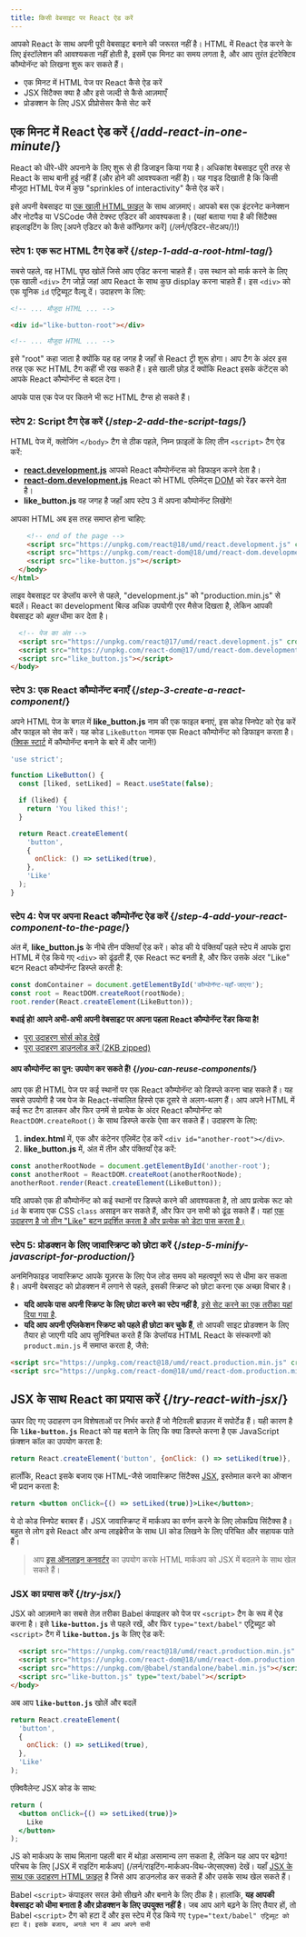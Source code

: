 ```yaml
---
title: किसी वेबसाइट पर React ऐड करें
---
```


<Intro>

आपको React के साथ अपनी पूरी वेबसाइट बनाने की जरूरत नहीं है। HTML में React ऐड करने के लिए इंस्टॉलेशन की आवश्यकता नहीं होती है, इसमें एक मिनट का समय लगता है, और आप तुरंत इंटरेक्टिव कौम्पोनॅन्ट को लिखना शुरू कर सकते हैं।

</Intro>

<YouWillLearn>

* एक मिनट में HTML पेज पर React कैसे ऐड करें
* JSX सिंटैक्स क्या है और इसे जल्दी से कैसे आज़माएँ
* प्रोडक्शन के लिए JSX प्रीप्रोसेसर कैसे सेट करें

</YouWillLearn>

## एक मिनट में React ऐड करें {/*add-react-in-one-minute*/}

React को धीरे-धीरे अपनाने के लिए शुरू से ही डिजाइन किया गया है। अधिकांश वेबसाइट पूरी तरह से React के साथ बानी हुई नहीं हैं (और होने की आवश्यकता नहीं है)। यह गाइड दिखाती है कि किसी मौजूदा HTML पेज में कुछ "sprinkles of interactivity" कैसे ऐड करें।

इसे अपनी वेबसाइट या [एक खाली HTML फ़ाइल](https://gist.github.com/gaearon/edf814aeee85062bc9b9830aeaf27b88/archive/3b31c3cdcea7dfcfd38a81905a0052dd8e5f71ec.zip) के साथ आज़माएं। आपको बस एक इंटरनेट कनेक्शन और नोटपैड या VSCode जैसे टेक्स्ट एडिटर की आवश्यकता है। (यहां बताया गया है की सिंटैक्स हाइलाइटिंग के लिए [अपने एडिटर को कैसे कॉन्फ़िगर करें] (/लर्न/एडिटर-सेटअप/)!)

### स्टेप 1: एक रूट HTML टैग ऐड करें {/*step-1-add-a-root-html-tag*/}

सबसे पहले, वह HTML पृष्ठ खोलें जिसे आप एडिट करना चाहते हैं। उस स्थान को मार्क करने के लिए एक खाली `<div>` टैग जोड़ें जहां आप React के  साथ कुछ display करना चाहते हैं। इस `<div>` को एक यूनिक `id` एट्रिब्यूट वैल्यू दें। उदाहरण के लिए:

```html {3}
<!-- ... मौजूदा HTML ... -->

<div id="like-button-root"></div>

<!-- ... मौजूदा HTML ... -->
```

इसे "root" कहा जाता है क्योंकि यह वह जगह है जहाँ से React ट्री शुरू होगा। आप <body> टैग के अंदर इस तरह एक रूट HTML टैग कहीं भी रख सकते हैं। इसे खाली छोड़ दें क्योंकि React इसके कंटेंट्स को आपके React कौम्पोनॅन्ट से बदल देगा।

आपके पास एक पेज पर कितने भी रूट HTML टैग्स हो सकते हैं।

### स्टेप 2: Script टैग ऐड करें {/*step-2-add-the-script-tags*/}

HTML पेज में, क्लोजिंग `</body>` टैग से ठीक पहले, निम्न फ़ाइलों के लिए तीन `<script>` टैग ऐड करें:

- [**react.development.js**](https://unpkg.com/react@18/umd/react.development.js) आपको React कौम्पोनॅन्टस को डिफाइन करने देता है।
- [**react-dom.development.js**](https://unpkg.com/react-dom@18/umd/react-dom.development.js) React को HTML एलिमेंट्स [DOM](https://developer.mozilla.org/docs/Web/API/Document_Object_Model) को रेंडर करने देता है।
- **like_button.js** वह जगह है जहाँ आप स्टेप 3 में अपना कौम्पोनॅन्ट लिखेंगे!
  
आपका HTML अब इस तरह समाप्त होना चाहिए:

```html
    <!-- end of the page -->
    <script src="https://unpkg.com/react@18/umd/react.development.js" crossorigin></script>
    <script src="https://unpkg.com/react-dom@18/umd/react-dom.development.js" crossorigin></script>
    <script src="like-button.js"></script>
  </body>
</html>
```

<Gotcha>

लाइव वेबसाइट पर डेप्लॉय करने से पहले, "development.js" को "production.min.js" से बदलें। React का development बिल्ड अधिक उपयोगी एरर मैसेज दिखता है, लेकिन आपकी वेबसाइट को *बहुत* धीमा कर देता है।

</Gotcha>

```html
  <!-- पेज का अंत -->
  <script src="https://unpkg.com/react@17/umd/react.development.js" crossorigin></script>
  <script src="https://unpkg.com/react-dom@17/umd/react-dom.development.js" crossorigin></script>
  <script src="like_button.js"></script>
</body>
```

### स्टेप 3: एक React कौम्पोनॅन्ट बनाएँ {/*step-3-create-a-react-component*/}

अपने HTML पेज के बगल में **like_button.js** नाम की एक फाइल बनाएं, इस कोड स्निपेट को ऐड करें और फाइल को सेव करें। यह कोड `LikeButton` नामक एक React कौम्पोनॅन्ट को डिफाइन करता है। ([क्विक स्टार्ट](/learn) में कौम्पोनॅन्ट बनाने के बारे में और जानें!)

```js
'use strict';

function LikeButton() {
  const [liked, setLiked] = React.useState(false);

  if (liked) {
    return 'You liked this!';
  }

  return React.createElement(
    'button',
    {
      onClick: () => setLiked(true),
    },
    'Like'
  );
}
```

### स्टेप 4: पेज पर अपना React कौम्पोनॅन्ट ऐड करें {/*step-4-add-your-react-component-to-the-page*/}

अंत में, **like_button.js** के नीचे तीन पंक्तियाँ ऐड करें। कोड की ये पंक्तियाँ पहले स्टेप में आपके द्वारा HTML में ऐड किये गए `<div>` को ढूंढती हैं, एक React रूट बनती है, और फिर उसके अंदर "Like" बटन React कौम्पोनॅन्ट डिस्प्ले करती है:

```js
const domContainer = document.getElementById('कौम्पोनॅन्ट-यहाँ-जाएगा');
const root = ReactDOM.createRoot(rootNode);
root.render(React.createElement(LikeButton));
```

**बधाई हो! आपने अभी-अभी अपनी वेबसाइट पर अपना पहला React कौम्पोनॅन्ट रेंडर किया है!**

- [पूरा उदाहरण सोर्स कोड देखें](https://gist.github.com/gaearon/0b535239e7f39c524f9c7dc77c44f09e)
- [पूरा उदाहरण डाउनलोड करें (2KB zipped)](https://gist.github.com/gaearon/0b535239e7f39c524f9c7dc77c44f09e/archive/651935b26a48ac68b2de032d874526f2d0896848.zip)

#### आप कौम्पोनॅन्ट का पुन: उपयोग कर सकते हैं! {/*you-can-reuse-components*/}

आप एक ही HTML पेज पर कई स्थानों पर एक React कौम्पोनॅन्ट को डिस्प्ले करना चाह सकते हैं। यह सबसे उपयोगी है जब पेज के React-संचालित हिस्से एक दूसरे से अलग-थलग हैं। आप अपने HTML में कई रूट टैग डालकर और फिर उनमें से प्रत्येक के अंदर React कौम्पोनॅन्ट को `ReactDOM.createRoot()` के साथ डिस्प्ले करके ऐसा कर सकते हैं। उदाहरण के लिए:

1. **index.html** में, एक और कंटेनर एलिमेंट ऐड करें `<div id="another-root"></div>`.
2. **like_button.js** में, अंत में तीन और पंक्तियाँ ऐड करें:

```js {6,7,8,9}
const anotherRootNode = document.getElementById('another-root');
const anotherRoot = ReactDOM.createRoot(anotherRootNode);
anotherRoot.render(React.createElement(LikeButton));
```

यदि आपको एक ही कौम्पोनॅन्ट को कई स्थानों पर डिस्प्ले करने की आवश्यकता है, तो आप प्रत्येक रूट को `id` के बजाय एक CSS `class` असाइन कर सकते हैं, और फिर उन सभी को ढूंढ सकते हैं। यहां [एक उदाहरण है जो तीन "Like" बटन प्रदर्शित करता है और प्रत्येक को डेटा पास करता है।](https://gist.github.com/gaearon/779b12e05ffd5f51ffadd50b7ded5bc8)

### स्टेप 5: प्रोडक्शन के लिए जावास्क्रिप्ट को छोटा करें {/*step-5-minify-javascript-for-production*/}

अनमिनिफाइड जावास्क्रिप्ट आपके यूज़रस के लिए पेज लोड समय को महत्वपूर्ण रूप से धीमा कर सकता है। अपनी वेबसाइट को प्रोडक्शन में लगाने से पहले, इसकी स्क्रिप्ट को छोटा करना एक अच्छा विचार है।

- **यदि आपके पास अपनी स्क्रिप्ट के लिए छोटा करने का स्टेप नहीं है**, [इसे सेट करने का एक तरीका यहां दिया गया है](https://gist.github.com/gaearon/42a2ffa41b8319948f9be4076286e1f3).
- **यदि आप अपनी एप्लिकेशन स्क्रिप्ट को पहले ही छोटा कर चुके हैं**, तो आपकी साइट प्रोडक्शन के लिए तैयार हो जाएगी यदि आप सुनिश्चित करते हैं कि डेप्लॉयड HTML React के संस्करणों को `product.min.js` में समाप्त करता है, जैसे:

```html
<script src="https://unpkg.com/react@18/umd/react.production.min.js" crossorigin></script>
<script src="https://unpkg.com/react-dom@18/umd/react-dom.production.min.js" crossorigin></script>
```

## JSX के साथ React का प्रयास करें {/*try-react-with-jsx*/}

ऊपर दिए गए उदाहरण उन विशेषताओं पर निर्भर करते हैं जो नैटिवली ब्राउज़र में सपोर्टेड हैं। यही कारण है कि **`like-button.js`**  React को यह बताने के लिए कि क्या डिस्प्ले करना है एक JavaScript फ़ंक्शन कॉल का उपयोग करता है:

```js
return React.createElement('button', {onClick: () => setLiked(true)}, 'Like');
```

हालाँकि, React इसके बजाय एक HTML-जैसे जावास्क्रिप्ट सिंटैक्स [JSX](/learn/writing-markup-with-jsx), इस्तेमाल करने का ऑप्शन भी प्रदान करता है:

```jsx
return <button onClick={() => setLiked(true)}>Like</button>;
```

ये दो कोड स्निपेट बराबर हैं। JSX जावास्क्रिप्ट में मार्कअप का वर्णन करने के लिए लोकप्रिय सिंटैक्स है। बहुत से लोग इसे React और अन्य लाइब्रेरीज के साथ UI कोड लिखने के लिए परिचित और सहायक पाते हैं।

> आप [इस ऑनलाइन कनवर्टर](https://babeljs.io/en/repl#?babili=false&browsers=&build=&builtIns=false&spec=false&loose=false&code_lz=DwIwrgLhD2B2AEcDCAbAlgYwNYF4DeAFAJTw4B88EAFmgM4B0tAphAMoQCGETBe86WJgBMAXJQBOYJvAC-RGWQBQ8FfAAyaQYuAB6cFDhkgA&debug=false&forceAllTransforms=false&shippedProposals=false&circleciRepo=&evaluate=false&fileSize=false&timeTravel=false&sourceType=module&lineWrap=true&presets=es2015%2Creact%2Cstage-2&prettier=false&targets=&version=7.17) का उपयोग करके HTML मार्कअप को JSX में बदलने के साथ खेल सकते हैं।

### JSX का प्रयास करें {/*try-jsx*/}

JSX को आज़माने का सबसे तेज़ तरीका Babel कंपाइलर को पेज पर `<script>` टैग के रूप में ऐड करना है। इसे **`like-button.js`** से पहले रखें, और फिर `type="text/babel"` एट्रिब्यूट को `<script>` टैग में **`like-button.js`** के लिए ऐड करें:

```html {3,4}
  <script src="https://unpkg.com/react@18/umd/react.production.min.js" crossorigin></script>
  <script src="https://unpkg.com/react-dom@18/umd/react-dom.production.min.js" crossorigin></script>
  <script src="https://unpkg.com/@babel/standalone/babel.min.js"></script>
  <script src="like-button.js" type="text/babel"></script>
</body>
```

अब आप **`like-button.js`** खोलें और बदलें

```js
return React.createElement(
  'button',
  {
    onClick: () => setLiked(true),
  },
  'Like'
);
```

एक्विवैलेन्ट JSX कोड के साथ:

```jsx
return (
  <button onClick={() => setLiked(true)}>
    Like
  </button>
);
```

JS को मार्कअप के साथ मिलाना पहली बार में थोड़ा असामान्य लग सकता है, लेकिन यह आप पर बढ़ेगा! परिचय के लिए [JSX में राइटिंग मार्कअप] (/लर्न/राइटिंग-मार्कअप-विथ-जेएसएक्स) देखें। यहाँ [JSX के साथ एक उदाहरण HTML फ़ाइल](https://raw.githubusercontent.com/reactjs/reactjs.org/main/static/html/single-file-example.html) है जिसे आप डाउनलोड कर सकते हैं और उसके साथ खेल सकते हैं।

<Gotcha>

Babel `<script>` कंपाइलर सरल डेमो सीखने और बनाने के लिए ठीक है। हालांकि, **यह आपकी वेबसाइट को धीमा बनाता है और प्रोडक्शन के लिए उपयुक्त नहीं है**। जब आप आगे बढ़ने के लिए तैयार हों, तो Babel `<script>` टैग को हटा दें और इस स्टेप में ऐड किये गए `type="text/babel" एट्रिब्यूट को हटा दें। इसके बजाय, अगले भाग में आप अपने सभी `<script>` टैग को JSX से JS में बदलने के लिए JSX प्रीप्रोसेसर सेटअप करेंगे।
  
</Gotcha>

### किसी प्रोजेक्ट में JSX ऐड करें {/*add-jsx-to-a-project*/}

किसी प्रोजेक्ट में JSX को ऐडने के लिए [bundler](/learn/start-a-new-react-project#custom-toolchains) जैसे जटिल टूल या एक डेवलपमेंट सर्वर की आवश्यकता नहीं होती है।JSX प्रीप्रोसेसर ऐड करना एक CSS प्रीप्रोसेसर ऐड करने जैसा है।

टर्मिनल में अपने प्रोजेक्ट फ़ोल्डर में जाएं, और इन दो कमांड्स को पेस्ट करें (**सुनिश्चित करें कि आपने [Node.js](https://nodejs.org/) इंस्टॉल किया हुआ है!**):

1. `npm init -y` (यदि यह फ़ैल होता है, [यहाँ एक समाधान है](https://gist.github.com/gaearon/246f6380610e262f8a648e3e51cad40d))
2. `npm install babel-cli@6 babel-preset-react-app@3`

JSX प्रीप्रोसेसर को सेटअप करने के लिए आपको केवल npm की आवश्यकता है। आपको किसी और चीज के लिए इसकी आवश्यकता नहीं होगी। React और एप्लिकेशन कोड दोनों बिना किसी बदलाव के `<script>` टैग के रूप में रह सकते हैं।

बधाई हो! आपने अभी-अभी अपने प्रोजेक्ट में **प्रोडक्शन के लिए तैयार JSX सेटअप** ऐड किया है।

### JSX प्रीप्रोसेसर चलाएँ {/*run-the-jsx-preprocessor*/}

आप JSX को प्रीप्रोसेस कर सकते हैं ताकि हर बार जब आप किसी फ़ाइल को JSX के साथ सहेजते हैं, तो ट्रांसफ़ॉर्म फिर से चलाया जाएगा, JSX फ़ाइल को एक नई, प्लेन जावास्क्रिप्ट फ़ाइल में परिवर्तित किया जाएगा जिसे ब्राउज़र समझ सकता है। यहां इसे सेट अप करने का तरीका बताया गया है:

1. **`src`** नाम का फोल्डर बनाएं।
2. अपने टर्मिनल में, यह कमांड चलाएँ: `npx babel --watch src --out-dir । --presets React-app/prod` (इसके समाप्त होने की प्रतीक्षा न करें! यह कमांड `src` के अंदर JSX में चंगेस के लिए एक ऑटोमेटेड वॉचर शुरू करता है।)
3. अपना JSX-ified **`like-button.js`** ले जाएँ ([यह इस तरह दिखना चाहिए!](https://gist.githubusercontent.com/gaearon/1884acf8834f1ef9a574a953f77ed4d8/raw/dfc664bbd25992c5278c3bf3d8504424c1104ecf/like) ) नए **`src`** फ़ोल्डर में।

वॉचर ब्राउज़र के लिए उपयुक्त प्लेन जावास्क्रिप्ट कोड के साथ एक प्रीप्रोसेस्ड **`like-button.js`** बनाएगा।

<Gotcha>

यदि आपको यह कहते हुए एक एरर मैसेज दिखाई देता है कि "आपने गलती से `babel` पैकेज सेटअप कर लिया है", तो आप [पिछला स्टेप](#add-jsx-to-a-project) चूक गए होंगे। इसे उसी फ़ोल्डर में निष्पादित करें, और फिर पुन: प्रयास करें।

</Gotcha>

आपके द्वारा अभी-अभी उपयोग किए गए टूल को Babel कहा जाता है, और आप इसके बारे में [इसके डॉक्यूमेंटेशन](https://babeljs.io/docs/en/babel-cli/) से अधिक जान सकते हैं। JSX के अलावा, यह आपको पुराने ब्राउज़रों में ब्रेक होने की चिंता किए बिना लेटेस्ट जावास्क्रिप्ट सिंटैक्स फीचर्स का उपयोग करने देता है।

यदि आप बिल्ड टूल्स के साथ कम्फ़र्टेबल हो रहे हैं और चाहते हैं कि वे आपके लिए और अधिक करें, [हम यहां कुछ सबसे लोकप्रिय और पहुंचने योग्य टूलचेन को कवर करते हैं](/learn/start-a-new-react-project)।

<DeepDive title="React बिना JSX के">

कोर रूप से JSX को React के कौम्पोनॅन्ट लिखने को HTML लिखने के रूप में परिचित बनाने के लिए पेश किया गया था। तब से, वाक्यविन्यास व्यापक हो गया है। हालाँकि, ऐसे उदाहरण हो सकते हैं जहाँ आप JSX का उपयोग नहीं करना चाहते हैं या नहीं कर सकते हैं। आपके पास दो ऑप्शन हैं:

- [htm](https://github.com/developit/htm) जैसे JSX अल्टरनेटिव का उपयोग करें जो एक कंपाइलर के बजाय जावास्क्रिप्ट [टेम्पलेट स्ट्रिंग्स] (https://developer.mozilla.org/en-US/docs/Web/JavaScript/Reference/Template_literals) का उपयोग करता है।
- [`React.createElement()`](/apis/createelement) का उपयोग करें, जिसकी एक स्पेशल स्ट्रक्चर के बारे में नीचे बताया गया है।

JSX के साथ, आप एक कौम्पोनॅन्ट लिखेंगे जैसे:

```jsx
function Hello(props) {
  return <div>Hello {props.toWhat}</div>;
}

const root = ReactDOM.createRoot(document.getElementById('root'));
root.render(<Hello toWhat="World" />, );
```

With `React.createElement()`, you would write it like this:

```js
function Hello(props) {
  return React.createElement('div', null, 'Hello ', props.toWhat);
}

const root = ReactDOM.createRoot(document.getElementById('root'));
root.render(
  React.createElement(Hello, { toWhat: 'World' }, null)
);
```

यह कई आर्ग्यूमेंट्स को एक्सेप्ट करता है: `React.createElement(component, props, ...children)`।

यहां बताया गया है कि वे कैसे काम करते हैं:

1. एक **कौम्पोनॅन्ट**, जो एक HTML एलिमेंट या एक फ़ंक्शन कौम्पोनॅन्ट का रिप्रजेंटेशन करने वाला एक स्ट्रिंग हो सकता है
2. किसी भी [**props** का एक ऑब्जेक्ट जो आप पास करना चाहते हैं](/learn/passing-props-to-a-component)
3. बाकी **children** जो कौम्पोनॅन्ट में हो सकते हैं, जैसे टेक्स्ट स्ट्रिंग या अन्य एलिमेंट्स

यदि आप `React.createElement()` टाइप करते-करते थक गए हैं, तो एक सामान्य पैटर्न शॉर्टहैंड असाइन करना है:

```js
const e = React.createElement;

const root = ReactDOM.createRoot(document.getElementById('root'));
root.render(e('div', null, 'Hello World'));
```

फिर, यदि आप इस स्टाइल को प्रिफर करते हैं, तो यह JSX जितना ही सुविधाजनक हो सकता है।

</DeepDive>

